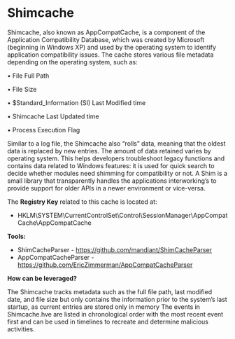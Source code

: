 # Shimcache

Shimcache, also known as AppCompatCache, is a component of the Application Compatibility Database, which was created by Microsoft (beginning in Windows XP) and used by the operating system to identify application compatibility issues.
The cache stores various file metadata depending on the operating system, such as:

•	File Full Path

•	File Size

•	$Standard_Information (SI) Last Modified time

•	Shimcache Last Updated time

•	Process Execution Flag

Similar to a log file, the Shimcache also “rolls” data, meaning that the oldest data is replaced by new entries.
The amount of data retained varies by operating system.
This helps developers troubleshoot legacy functions and contains data related to Windows features: it is used for quick search to decide whether modules need shimming for compatibility or not.
A Shim is a small library that transparently handles the applications interworking’s to provide support for older APIs in a newer environment or vice-versa.

The **Registry Key** related to this cache is located at:

- HKLM\SYSTEM\CurrentControlSet\Control\SessionManager\AppCompatCache\AppCompatCache

**Tools:**

- ShimCacheParser - https://github.com/mandiant/ShimCacheParser
- AppCompatCacheParser  - https://github.com/EricZimmerman/AppCompatCacheParser

**How can be leveraged?**

The Shimcache tracks metadata such as the full file path, last modified date, and file size but only contains the information prior to the system’s last startup, as current entries are stored only in memory
The events in Shimcache.hve are listed in chronological order with the most
recent event first and can be used in timelines to recreate and determine malicious activities.
